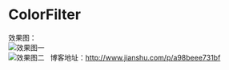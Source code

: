 # ColorFilter  
效果图：  
![效果图一](http://upload-images.jianshu.io/upload_images/1930161-3d8c521b51dfa8be.gif?imageMogr2/auto-orient/strip)  
![效果图二](http://upload-images.jianshu.io/upload_images/1930161-b5885bcbb6c83505.gif?imageMogr2/auto-orient/strip)  
博客地址：http://www.jianshu.com/p/a98beee731bf
